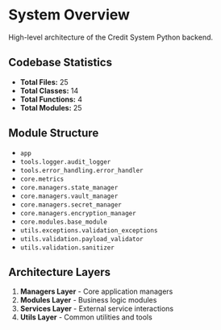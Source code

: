 # System Overview

High-level architecture of the Credit System Python backend.

## Codebase Statistics

- **Total Files:** 25
- **Total Classes:** 14
- **Total Functions:** 4
- **Total Modules:** 25

## Module Structure

- `app`
- `tools.logger.audit_logger`
- `tools.error_handling.error_handler`
- `core.metrics`
- `core.managers.state_manager`
- `core.managers.vault_manager`
- `core.managers.secret_manager`
- `core.managers.encryption_manager`
- `core.modules.base_module`
- `utils.exceptions.validation_exceptions`
- `utils.validation.payload_validator`
- `utils.validation.sanitizer`

## Architecture Layers

1. **Managers Layer** - Core application managers
2. **Modules Layer** - Business logic modules
3. **Services Layer** - External service interactions
4. **Utils Layer** - Common utilities and tools

